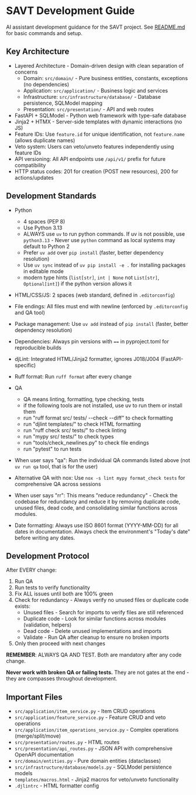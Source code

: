 # SAVT Development Guide

AI assistant development guidance for the SAVT project. See [README.md](./README.md) for basic commands and setup.

## Key Architecture

- Layered Architecture - Domain-driven design with clean separation of concerns
  - Domain: `src/domain/` - Pure business entities, constants, exceptions (no dependencies)
  - Application: `src/application/` - Business logic and services
  - Infrastructure: `src/infrastructure/database/` - Database persistence, SQLModel mapping
  - Presentation: `src/presentation/` - API and web routes
- FastAPI + SQLModel - Python web framework with type-safe database
- Jinja2 + HTMX - Server-side templates with dynamic interactions (no JS)
- Feature IDs: Use `feature.id` for unique identification, not `feature.name` (allows duplicate names)
- Veto system: Users can veto/unveto features independently using feature IDs
- API versioning: All API endpoints use `/api/v1/` prefix for future compatibility
- HTTP status codes: 201 for creation (POST new resources), 200 for actions/updates

## Development Standards

- Python
  - 4 spaces (PEP 8)
  - Use Python 3.13
  - ALWAYS use `uv` to run python commands. If uv is not possible, use `python3.13` - Never use `python` command as local systems may default to Python 2
  - Prefer `uv add` over `pip install` (faster, better dependency resolution)
  - Use `uv sync` instead of `uv pip install -e .` for installing packages in editable mode
  - modern type hints (`list[str]`, `int | None` not `List[str]`, `Optional[int]`) if the python version allows it
- HTML/CSS/JS: 2 spaces (web standard, defined in `.editorconfig`)
- File endings: All files must end with newline (enforced by `.editorconfig` and QA tool)
- Package management: Use `uv add` instead of `pip install` (faster, better dependency resolution)
- Dependencies: Always pin versions with `==` in pyproject.toml for reproducible builds
- djLint: Integrated HTML/Jinja2 formatter, ignores J018/J004 (FastAPI-specific)
- Ruff format: Run `ruff format` after every change

- QA
  - QA means linting, formatting, type checking, tests
  - if the following tools are not installed, use uv to run them or install them
  - run "ruff format src/ tests/ --check --diff" to check formatting
  - run "djlint templates/" to check HTML formatting
  - run "ruff check src/ tests/" to check linting
  - run "mypy src/ tests/" to check types
  - run "tools/check_newlines.py" to check file endings
  - run "pytest" to run tests

- When user says "qa": Run the individual QA commands listed above (not `uv run qa` tool, that is for the user)
- Alternative QA with nox: Use `nox -s lint mypy format_check tests` for comprehensive QA across sessions
- When user says "rr": This means "reduce redundancy" - Check the codebase for redundancy and reduce it by removing duplicate code, unused files, dead code, and consolidating similar functions across modules.
- Date formatting: Always use ISO 8601 format (YYYY-MM-DD) for all dates in documentation. Always check the environment's "Today's date" before writing any dates.


## Development Protocol

After EVERY change:

1. Run QA
2. Run tests to verify functionality
3. Fix ALL issues until both are 100% green
4. Check for redundancy - Always verify no unused files or duplicate code exists:
   - Unused files - Search for imports to verify files are still referenced
   - Duplicate code - Look for similar functions across modules (validation, helpers)
   - Dead code - Delete unused implementations and imports
   - Validate - Run QA after cleanup to ensure no broken imports
5. Only then proceed with next changes

**REMEMBER**: ALWAYS QA AND TEST. Both are mandatory after any code change.

**Never work with broken QA or failing tests.** They are not gates at the end - they are compasses throughout development.


## Important Files

- `src/application/item_service.py` - Item CRUD operations
- `src/application/feature_service.py` - Feature CRUD and veto operations
- `src/application/item_operations_service.py` - Complex operations (merge/split/move)
- `src/presentation/routes.py` - HTML routes
- `src/presentation/api_routes.py` - JSON API with comprehensive OpenAPI documentation
- `src/domain/entities.py` - Pure domain entities (dataclasses)
- `src/infrastructure/database/models.py` - SQLModel persistence models
- `templates/macros.html` - Jinja2 macros for veto/unveto functionality
- `.djlintrc` - HTML formatter config
